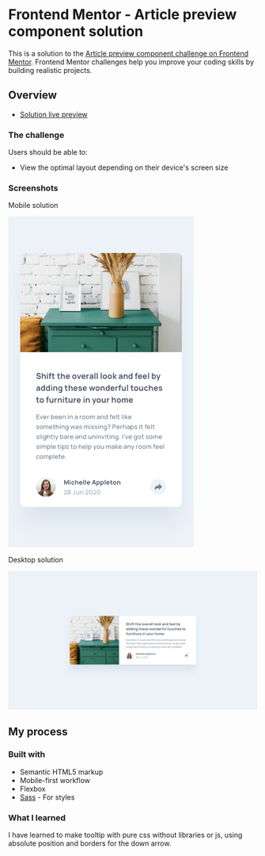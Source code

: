 # Frontend Mentor - Article preview component solution

This is a solution to the [Article preview component challenge on Frontend Mentor](https://www.frontendmentor.io/challenges/article-preview-component-dYBN_pYFT). Frontend Mentor challenges help you improve your coding skills by building realistic projects. 

## Overview

  - [Solution live preview](https://ezequielcinalli.github.io/frontendmentor-challenges/article-preview-component-master/)

### The challenge

Users should be able to:

- View the optimal layout depending on their device's screen size

### Screenshots

Mobile solution

![](./design/mobile-design.jpg)

Desktop solution

![](./design/desktop-design.jpg)

## My process

### Built with

- Semantic HTML5 markup
- Mobile-first workflow
- Flexbox
- [Sass](https://sass-lang.com) - For styles


### What I learned

I have learned to make tooltip with pure css without libraries or js, using absolute position and borders for the down arrow.
